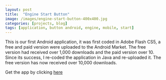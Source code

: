 ```yaml
---
layout: post
title:  "Engine Start Button"
image: /images/engine-start-button-400x400.jpg
categories: [projects, blog]
tags: [application, button android, engine, mobile, start]
---
```


This is our first Android application, it was first coded in Adobe Flash CS5, a free and paid version were uploaded to the Android Market. The free version had received over 1,000 downloads and the paid version over 10. Since its success, I re-coded the application in Java and re-uploaded it. The free version has now received over 10,000 downloads.

Get the app by clicking [here](https://play.google.com/store/apps/details?id=com.nab.esb)